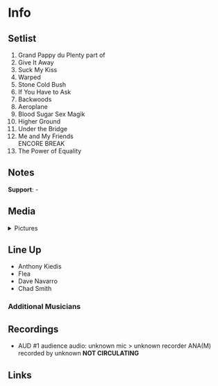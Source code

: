 # Info

## Setlist

1. Grand Pappy du Plenty part of
2. Give It Away
3. Suck My Kiss
4. Warped
5. Stone Cold Bush
6. If You Have to Ask
7. Backwoods
8. Aeroplane
9. Blood Sugar Sex Magik
10. Higher Ground
11. Under the Bridge
12. Me and My Friends
<br> ENCORE BREAK
13. The Power of Equality

## Notes

**Support**: -

## Media 

<details>
  <summary>Pictures</summary>
  <!--<img alt="Setlist" title="Setlist" src="_.jpg" height="200" />-->
</details>

## Line Up

* Anthony Kiedis
* Flea
* Dave Navarro
* Chad Smith

### Additional Musicians

## Recordings

* AUD #1 audience audio: unknown mic > unknown recorder ANA(M) recorded by unknown **NOT CIRCULATING**

## Links
